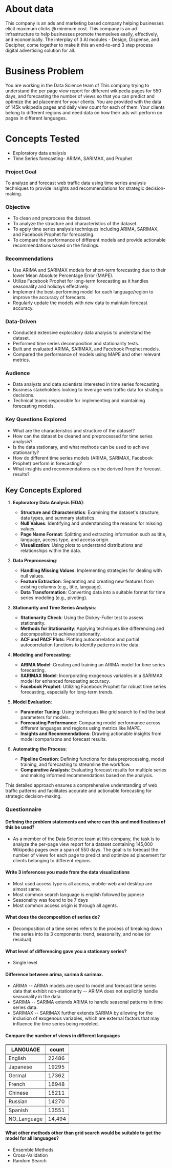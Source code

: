 <h1>About data</h1>
This company is an ads and marketing based company helping businesses elicit maximum clicks @ minimum cost. This company is an ad infrastructure to help businesses promote themselves easily, effectively, and economically. The interplay of 3 AI modules - Design, Dispense, and Decipher, come together to make it this an end-to-end 3 step process digital advertising solution for all.

<h1>Business Problem</h1>

You are working in the Data Science team of This company trying to understand the per page view report for different wikipedia pages for 550 days, and forecasting the number of views so that you can predict and optimize the ad placement for your clients. You are provided with the data of 145k wikipedia pages and daily view count for each of them. Your clients belong to different regions and need data on how their ads will perform on pages in different languages.

<h1>Concepts Tested</h1>

- Exploratory data analysis
- Time Series forecasting- ARIMA, SARIMAX, and Prophet

### Project Goal

To analyze and forecast web traffic data using time series analysis techniques to provide insights and recommendations for strategic decision-making.

### Objective

- To clean and preprocess the dataset.
- To analyze the structure and characteristics of the dataset.
- To apply time series analysis techniques including ARIMA, SARIMAX, and Facebook Prophet for forecasting.
- To compare the performance of different models and provide actionable recommendations based on the findings.

### Recommendations

- Use ARIMA and SARIMAX models for short-term forecasting due to their lower Mean Absolute Percentage Error (MAPE).
- Utilize Facebook Prophet for long-term forecasting as it handles seasonality and holidays effectively.
- Implement the best-performing model for each language/region to improve the accuracy of forecasts.
- Regularly update the models with new data to maintain forecast accuracy.

### Data-Driven

- Conducted extensive exploratory data analysis to understand the dataset.
- Performed time series decomposition and stationarity tests.
- Built and evaluated ARIMA, SARIMAX, and Facebook Prophet models.
- Compared the performance of models using MAPE and other relevant metrics.

### Audience

- Data analysts and data scientists interested in time series forecasting.
- Business stakeholders looking to leverage web traffic data for strategic decisions.
- Technical teams responsible for implementing and maintaining forecasting models.

### Key Questions Explored

- What are the characteristics and structure of the dataset?
- How can the dataset be cleaned and preprocessed for time series analysis?
- Is the data stationary, and what methods can be used to achieve stationarity?
- How do different time series models (ARIMA, SARIMAX, Facebook Prophet) perform in forecasting?
- What insights and recommendations can be derived from the forecast results?

## Key Concepts Explored

1. **Exploratory Data Analysis (EDA)**:

   - **Structure and Characteristics**: Examining the dataset's structure, data types, and summary statistics.
   - **Null Values**: Identifying and understanding the reasons for missing values.
   - **Page Name Format**: Splitting and extracting information such as title, language, access type, and access origin.
   - **Visualization**: Using plots to understand distributions and relationships within the data.

2. **Data Preprocessing**:

   - **Handling Missing Values**: Implementing strategies for dealing with null values.
   - **Feature Extraction**: Separating and creating new features from existing columns (e.g., title, language).
   - **Data Transformation**: Converting data into a suitable format for time series modeling (e.g., pivoting).

3. **Stationarity and Time Series Analysis**:

   - **Stationarity Check**: Using the Dickey-Fuller test to assess stationarity.
   - **Methods for Stationarity**: Applying techniques like differencing and decomposition to achieve stationarity.
   - **ACF and PACF Plots**: Plotting autocorrelation and partial autocorrelation functions to identify patterns in the data.

4. **Modeling and Forecasting**:

   - **ARIMA Model**: Creating and training an ARIMA model for time series forecasting.
   - **SARIMAX Model**: Incorporating exogenous variables in a SARIMAX model for enhanced forecasting accuracy.
   - **Facebook Prophet**: Utilizing Facebook Prophet for robust time series forecasting, especially for long-term trends.

5. **Model Evaluation**:

   - **Parameter Tuning**: Using techniques like grid search to find the best parameters for models.
   - **Forecasting Performance**: Comparing model performance across different languages and regions using metrics like MAPE.
   - **Insights and Recommendations**: Drawing actionable insights from model comparisons and forecast results.

6. **Automating the Process**:
   - **Pipeline Creation**: Defining functions for data preprocessing, model training, and forecasting to streamline the workflow.
   - **Comparative Analysis**: Evaluating forecast results for multiple series and making informed recommendations based on the analysis.

This detailed approach ensures a comprehensive understanding of web traffic patterns and facilitates accurate and actionable forecasting for strategic decision-making.

### Questionnaire

#### Defining the problem statements and where can this and modifications of this be used?

- As a member of the Data Science team at this company, the task is to analyze the per-page view report for a dataset containing 145,000 Wikipedia pages over a span of 550 days. The goal is to forecast the number of views for each page to predict and optimize ad placement for clients belonging to different regions.

#### Write 3 inferences you made from the data visualizations

- Most used access type is all access, mobile-web and desktop are almost same.
- Most common search language is english followed by japnese
- Seasonality was found to be 7 days
- Most common access origin is through all agents.

#### What does the decomposition of series do?

- Decomposition of a time series refers to the process of breaking down the series into its 3 components: trend, seasonality, and noise (or residual).

#### What level of differencing gave you a stationary series?

- Single level

#### Difference between arima, sarima & sarimax.

- ARIMA
  -- ARIMA models are used to model and forecast time series data that exhibit non-stationarity
  -- ARIMA does not explicitly handle seasonality in the data
- SARIMA
  -- SARIMA extends ARIMA to handle seasonal patterns in time series data.
- SARIMAX
  -- SARIMAX further extends SARIMA by allowing for the inclusion of exogenous variables, which are external factors that may influence the time series being modeled.

#### Compare the number of views in different languages

<table border="1">
  <tr>
    <th>LANGUAGE</th>
    <th>count</th>
  </tr>
  <tr>
    <td>English</td>
    <td>22486</td>
  </tr>
  <tr>
    <td>Japanese</td>
    <td>19295</td>
  </tr>
  <tr>
    <td>Germal</td>
    <td>17362</td>
  </tr>
  <tr>
    <td>French</td>
    <td>16948</td>
  </tr>
  <tr>
    <td>Chinese</td>
    <td>15211</td>
  </tr>
  <tr>
    <td>Russian</td>
    <td>14270</td>
  </tr>
  <tr>
    <td>Spanish</td>
    <td>13551</td>
  </tr>
  <tr>
    <td>NO_Language</td>
    <td>14,494</td>
  </tr>

</table>

#### What other methods other than grid search would be suitable to get the model for all languages?

- Ensemble Methods
- Cross-Validation
- Random Search
